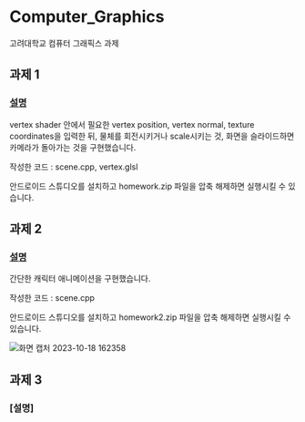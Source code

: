 # Computer_Graphics
고려대학교 컴퓨터 그래픽스 과제

## 과제 1
### [설명](https://github.com/Yeon-junLee/Computer_Graphics/blob/main/CH_HW1/Homework1.pdf)

vertex shader 안에서 필요한 vertex position, vertex normal, texture coordinates을 입력한 뒤, 물체를 회전시키거나 scale시키는 것, 화면을 슬라이드하면 카메라가 돌아가는 것을 구현했습니다.

작성한 코드 : scene.cpp, vertex.glsl

안드로이드 스튜디오를 설치하고 homework.zip 파일을 압축 해제하면 실행시킬 수 있습니다.


## 과제 2
### [설명](https://github.com/Yeon-junLee/Computer_Graphics/blob/main/CH_HW2/Homework2.pdf)

간단한 캐릭터 애니메이션을 구현했습니다.

작성한 코드 : scene.cpp

안드로이드 스튜디오를 설치하고 homework2.zip 파일을 압축 해제하면 실행시킬 수 있습니다.

![화면 캡처 2023-10-18 162358](https://github.com/Yeon-junLee/Computer_Graphics/assets/83509116/37bd6553-9597-483a-96ef-83c4f5c3f9fb)

## 과제 3
### [설명]
